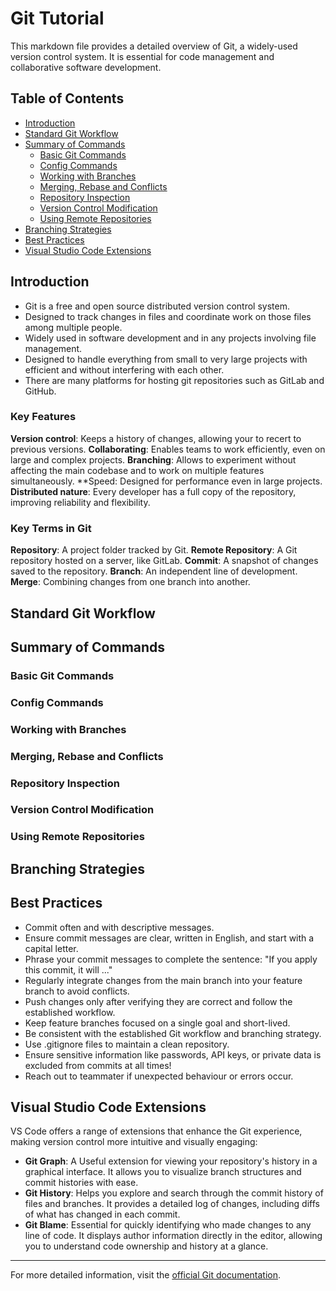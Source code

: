 # Git Tutorial

This markdown file provides a detailed overview of Git, a widely-used version control system. It is essential for code management and collaborative software development.

## Table of Contents

- [Introduction](#introduction)
- [Standard Git Workflow](#standard-git-workflow)
- [Summary of Commands](#summary-of-commands)
  - [Basic Git Commands](#basic-git-commands)
  - [Config Commands](#config-commands)
  - [Working with Branches](#working-with-branches)
  - [Merging, Rebase and Conflicts](#merging-rebase-and-conflicts)
  - [Repository Inspection](#repository-inspection)
  - [Version Control Modification](#version-control-modification)
  - [Using Remote Repositories](#using-remote-repositories)
- [Branching Strategies](#branching-strategies)
- [Best Practices](#best-practices)
- [Visual Studio Code Extensions](#visual-studio-code-extensions)

## Introduction

- Git is a free and open source distributed version control system.
- Designed to track changes in files and coordinate work on those files among multiple people.
- Widely used in software development and in any projects involving file management.
- Designed to handle everything from small to very large projects with efficient and without interfering with each other.
- There are many platforms for hosting git repositories such as GitLab and GitHub.

### Key Features

**Version control**: Keeps a history of changes, allowing your to recert to previous versions.
**Collaborating**: Enables teams to work efficiently, even on large and complex projects.
**Branching**: Allows to experiment without affecting the main codebase and to work on multiple features simultaneously.
**Speed: Designed for performance even in large projects.
**Distributed nature**: Every developer has a full copy of the repository, improving reliability and flexibility.

### Key Terms in Git

**Repository**: A project folder tracked by Git.
**Remote Repository**: A Git repository hosted on a server, like GitLab.
**Commit**: A snapshot of changes saved to the repository.
**Branch**: An independent line of development.
**Merge**: Combining changes from one branch into another.

## Standard Git Workflow

## Summary of Commands

### Basic Git Commands

### Config Commands

### Working with Branches

### Merging, Rebase and Conflicts

### Repository Inspection

### Version Control Modification

### Using Remote Repositories

## Branching Strategies

## Best Practices

- Commit often and with descriptive messages.
- Ensure commit messages are clear, written in English, and start with a capital letter.
- Phrase your commit messages to complete the sentence: "If you apply this commit, it will ..."
- Regularly integrate changes from the main branch into your feature branch to avoid conflicts.
- Push changes only after verifying they are correct and follow the established workflow.
- Keep feature branches focused on a single goal and short-lived.
- Be consistent with the established Git workflow and branching strategy.
- Use .gitignore files to maintain a clean repository.
- Ensure sensitive information like passwords, API keys, or private data is excluded from commits at all times!
- Reach out to teammater if unexpected behaviour or errors occur.

## Visual Studio Code Extensions

VS Code offers a range of extensions that enhance the Git experience, making version control more intuitive and visually engaging:

- **Git Graph**: A Useful extension for viewing your repository's history in a graphical interface. It allows you to visualize branch structures and commit histories with ease.
- **Git History**: Helps you explore and search through the commit history of files and branches. It provides a detailed log of changes, including diffs of what has changed in each commit.
- **Git Blame**: Essential for quickly identifying who made changes to any line of code. It displays author information directly in the editor, allowing you to understand code ownership and history at a glance.

---

For more detailed information, visit the [official Git documentation](https://git-scm.com/doc).
